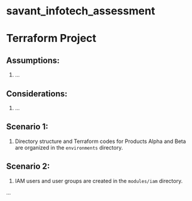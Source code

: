 # savant_infotech_assessment
# Terraform Project

## Assumptions:

1. ...

## Considerations:

1. ...

## Scenario 1:

1. Directory structure and Terraform codes for Products Alpha and Beta are organized in the `environments` directory.

## Scenario 2:

1. IAM users and user groups are created in the `modules/iam` directory.

...


